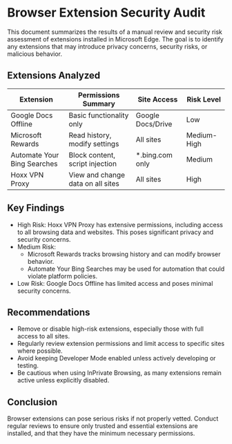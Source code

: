 # Browser Extension Security Audit

This document summarizes the results of a manual review and security risk assessment of extensions installed in Microsoft Edge. The goal is to identify any extensions that may introduce privacy concerns, security risks, or malicious behavior.


## Extensions Analyzed

| Extension                    | Permissions Summary                    | Site Access        | Risk Level   |
|------------------------------|----------------------------------------|--------------------|--------------|
| Google Docs Offline          | Basic functionality only               | Google Docs/Drive  | Low          |
| Microsoft Rewards            | Read history, modify settings          | All sites          | Medium-High  |
| Automate Your Bing Searches  | Block content, script injection        | *.bing.com only    | Medium       |
| Hoxx VPN Proxy               | View and change data on all sites      | All sites          | High         |

## Key Findings

- High Risk: Hoxx VPN Proxy has extensive permissions, including access to all browsing data and websites. This poses significant privacy and security concerns.
- Medium Risk:
  - Microsoft Rewards tracks browsing history and can modify browser behavior.
  - Automate Your Bing Searches may be used for automation that could violate platform policies.
- Low Risk: Google Docs Offline has limited access and poses minimal security concerns.

## Recommendations

- Remove or disable high-risk extensions, especially those with full access to all sites.
- Regularly review extension permissions and limit access to specific sites where possible.
- Avoid keeping Developer Mode enabled unless actively developing or testing.
- Be cautious when using InPrivate Browsing, as many extensions remain active unless explicitly disabled.

## Conclusion

Browser extensions can pose serious risks if not properly vetted. Conduct regular reviews to ensure only trusted and essential extensions are installed, and that they have the minimum necessary permissions.


